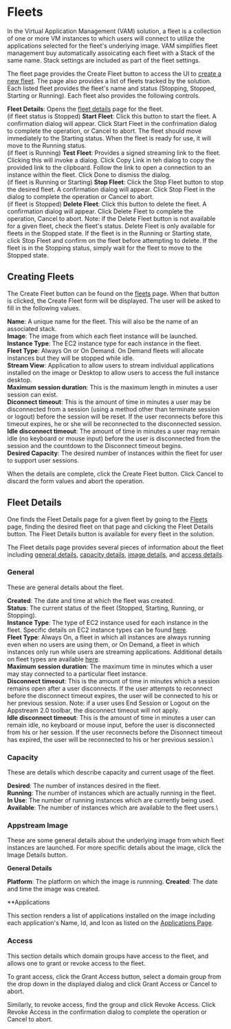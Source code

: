 # Fleets

In the Virtual Application Management (VAM) solution, a fleet is a collection of one or more VM instances to which users will connect to utilize the applications selected for the fleet's underlying image. VAM simplifies fleet management buy automatically assoicating each fleet with a Stack of the same name. Stack settings are included as part of the fleet settings.

The fleet page provides the Create Fleet button to access the UI to [create a new fleet](#creating-fleets). The page also provides a list of fleets tracked by the solution. Each listed fleet provides the fleet's name and status (Stopping, Stopped, Starting or Running). Each fleet also provides the following controls.

**Fleet Details**: Opens the [fleet details](#fleet-details) page for the fleet. \
(if fleet status is Stopped) **Start Fleet**: Click this button to start the fleet. A confirmation dialog will appear. Click Start Fleet in the confrimation dialog to complete the operation, or Cancel to abort. The fleet should move immediately to the Starting status. When the fleet is ready for use, it will move to the Running status. \
(if fleet is Running) **Test Fleet**: Provides a signed streaming link to the fleet. Clicking this will invoke a dialog. Click Copy Link in teh dialog to copy the provided link to the clipboard. Follow the link to open a connection to an instance within the fleet. Click Done to dismiss the dialog. \
(if fleet is Running or Starting) **Stop Fleet**: Click the Stop Fleet button to stop the desired fleet. A confirmation dialog will appear. Click Stop Fleet in the dialog to complete the operation or Cancel to abort. \
(if fleet is Stopped) **Delete Fleet**: Click this button to delete the fleet. A confirmation dialog will appear. Click Delete Fleet to complete the operation, Cancel to abort. Note: if the Delete Fleet button is not available for a given fleet, check the fleet's status. Delete Fleet is only available for fleets in the Stopped state. If the fleet is in the Running or Starting state, click Stop Fleet and confirm on the fleet before attempting to delete. If the fleet is in the Stopping status, simply wait for the fleet to move to the Stopped state.
    
## Creating Fleets

The Create Fleet button can be found on the [fleets](#fleets) page. When that button is clicked, the Create Fleet form will be displayed. The user will be asked to fill in the following values.

**Name**: A unique name for the fleet. This will also be the name of an associated stack.\
**Image**: The image from which each fleet instance will be launched.\
**Instance Type**: The EC2 instance type for each instance in the fleet.\
**Fleet Type**: Always On or On Demand. On Demand fleets will allocate instances but they will be stopped while idle.\
**Stream View**: Application to allow users to stream individual applications installed on the image or Desktop to allow users to access the full instance desktop.\
**Maximum session duration**: This is the maximum length in minutes a user session can exist.\
**Diconnect timeout**: This is the amount of time in minutes a user may be disconnected from a session (using a method other than terminate session or logout) before the session will be reset. If the user reconnects before this timeout expires, he or she will be reconnected to the disconnected session.\
**Idle disconnect timeout**: The amount of time in minutes a user may remain idle (no keyboard or mouse input) before the user is disconnected from the session and the countdown to the Disconnect timeout begins.\
**Desired Capacity**: The desired number of instances within the fleet for user to support user sessions.

When the details are complete, click the Create Fleet button. Click Cancel to discard the form values and abort the operation.

## Fleet Details

One finds the Fleet Details page for a given fleet by going to the [Fleets](#fleets) page, finding the desired fleet on that page and clicking the Fleet Details button. The Fleet Details button is available for every fleet in the solution.

The Fleet details page provides several pieces of information about the fleet including [general details](#general), [capacity details](#capacity), [image details](#appstream-image), and [access details](#access).

### General

These are general details about the fleet.

**Created**: The date and time at which the fleet was created.\
**Status**: The current status of the fleet (Stopped, Starting, Running, or Stopping).\
**Instance Type**: The type of EC2 instance used for each instance in the fleet. Specific details on EC2 instance types can be found [here](https://aws.amazon.com/ec2/instance-types/).\
**Fleet Type**: Always On, a fleet in which all instances are always running even when no users are using them, or On Demand, a fleet in which instances only run while users are streaming applications. Additional details on fleet types are available [here](https://docs.aws.amazon.com/appstream2/latest/developerguide/managing-stacks-fleets.html#fleet-types).\
**Maximum session duration**: The maximum time in minutes which a user may stay connected to a particular fleet instance.\
**Disconnect timeout**: This is the amount of time in minutes which a session remains open after a user disconnects. If the user attempts to reconnect before the disconnect timeout expires, the user will be connected to his or her previous session. Note: if a user uses End Session or Logout on the Appstream 2.0 toolbar, the disconnect timeout will not apply.\
**Idle disconnect timeout**: This is the amount of time in minutes a user can remain idle, no keyboard or mouse input, before the user is disconnected from his or her session. If the user reconnects before the Disonnect timeout has expired, the user will be reconnected to his or her previous session.\

### Capacity

These are details which describe capacity and current usage of the fleet.

**Desired**: The number of instances desired in the fleet.\
**Running**: The number of instances which are actually running in the fleet.\
**In Use**: The number of running instances which are currently being used.\
**Available**: The number of instances which are available to the fleet users.\

### Appstream Image

These are some general details about the underlying image from which fleet instances are launched. For more specific details about the image, click the Image Details button. 

**General Details**

**Platform**: The platform on which the image is runnning.
**Created**: The date and time the image was created.

**Applications

This section renders a list of applications installed on the image including each application's Name, Id, and Icon as listed on the [Applications Page](/sidebarApplications.md).

### Access

This section details which domain groups have access to the fleet, and allows one to grant or revoke access to the fleet.

To grant access, click the Grant Access button, select a domain group from the drop down in the displayed dialog and click Grant Access or Cancel to abort.

Similarly, to revoke access, find the group and click Revoke Access. Click Revoke Access in the confirmation dialog to complete the operation or Cancel to abort.
